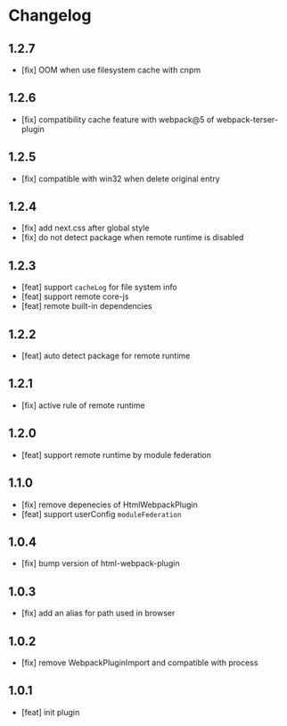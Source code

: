 # Changelog

## 1.2.7

- [fix] OOM when use filesystem cache with cnpm

## 1.2.6

- [fix] compatibility cache feature with webpack@5 of webpack-terser-plugin

## 1.2.5

- [fix] compatible with win32 when delete original entry

## 1.2.4

- [fix] add next.css after global style
- [fix] do not detect package when remote runtime is disabled

## 1.2.3

- [feat] support `cacheLog` for file system info
- [feat] support remote core-js
- [feat] remote built-in dependencies

## 1.2.2

- [feat] auto detect package for remote runtime

## 1.2.1

- [fix] active rule of remote runtime

## 1.2.0

- [feat] support remote runtime by module federation

## 1.1.0

- [fix] remove depenecies of HtmlWebpackPlugin
- [feat] support userConfig `moduleFederation`

## 1.0.4

- [fix] bump version of html-webpack-plugin

## 1.0.3

- [fix] add an alias for path used in browser

## 1.0.2

- [fix] remove WebpackPluginImport and compatible with process

## 1.0.1

- [feat] init plugin

